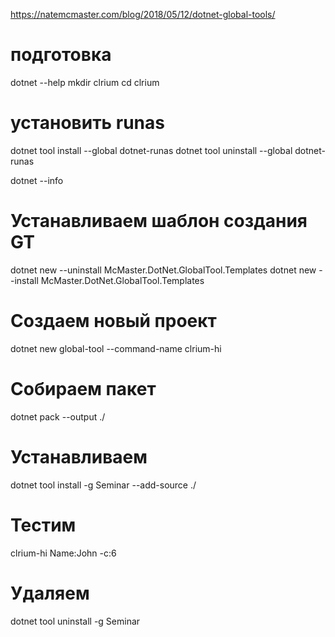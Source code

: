 https://natemcmaster.com/blog/2018/05/12/dotnet-global-tools/

# подготовка

dotnet --help
mkdir clrium
cd clrium

# установить runas

dotnet tool install --global dotnet-runas
dotnet tool uninstall --global dotnet-runas

dotnet --info

# Устанавливаем шаблон создания GT
dotnet new --uninstall McMaster.DotNet.GlobalTool.Templates
dotnet new --install McMaster.DotNet.GlobalTool.Templates

# Создаем новый проект
dotnet new global-tool --command-name clrium-hi

# Собираем пакет
dotnet pack --output ./

# Устанавливаем
dotnet tool install -g Seminar --add-source ./

# Тестим
clrium-hi Name:John -c:6

# Удаляем
dotnet tool uninstall -g Seminar